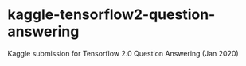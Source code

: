# kaggle-tensorflow2-question-answering
Kaggle submission for Tensorflow 2.0 Question Answering (Jan 2020)
